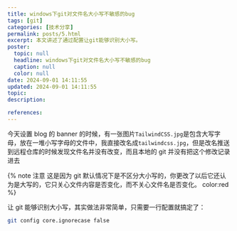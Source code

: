 ```yaml
---
title: windows下git对文件名大小写不敏感的bug
tags: [git]
categories: [技术分享]
permalink: posts/5.html
excerpt: 本文讲述了通过配置让git能够识别大小写。
poster:
  topic: null
  headline: windows下git对文件名大小写不敏感的bug
  caption: null
  color: null
date: 2024-09-01 14:11:55
updated: 2024-09-01 14:11:55
topic:
description:

references:
---
```


今天设置 blog 的 banner 的时候，有一张图片`TailwindCSS.jpg`是包含大写字母，放在一堆小写字母的文件中，我直接改名成`tailwindcss.jpg`，但是改名推送到远程仓库的时候发现文件名并没有改变，而且本地的 git 并没有把这个修改记录进去

{% note 注意
这是因为 git 默认情况下是不区分大小写的，你更改了以后它还认为是大写的，它只关心文件内容是否变化，而不关心文件名是否变化。
color:red %}

让 git 能够识别大小写，其实做法非常简单，只需要一行配置就搞定了：

```bash
git config core.ignorecase false
```
